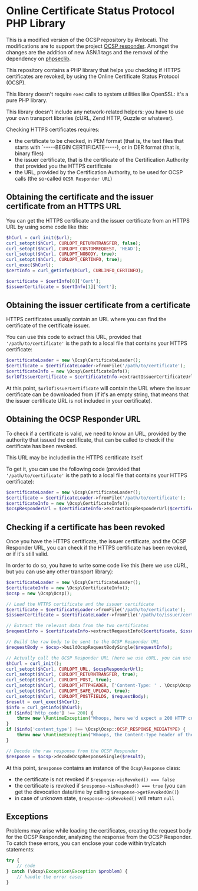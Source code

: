 # Online Certificate Status Protocol PHP Library

This is a modified version of the OCSP repository by #mlocati.  The modifications are to support the project [OCSP responder](https://github.com/bseddon/ocsp-responder).  Amongst the changes are the addition of new ASN.1 tags and the removal of the dependency on [phpseclib](https://github.com/phpseclib/phpseclib).

This repository contains a PHP library that helps you checking if HTTPS certificates are revoked, by using the Online Certificate Status Protocol (OCSP).

This library doesn't require `exec` calls to system utilities like OpenSSL: it's a pure PHP library.

This library doesn't include any network-related helpers: you have to use your own transport libraries (cURL, Zend HTTP, Guzzle or whatever).

Checking HTTPS certificates requires:

- the certificate to be checked, in PEM format (that is, the text files that starts with `-----BEGIN CERTIFICATE-----), or in DER format (that is, binary files)
- the issuer certificate, that is the certificate of the Certification Authority that provided you the HTTPS certificate
- the URL, provided by the Certification Authority, to be used for OCSP calls (the so-called `OCSR Responder URL`)


## Obtaining the certificate and the issuer certificate from an HTTPS URL

You can get the HTTPS certificate and the issuer certificate from an HTTPS URL by using some code like this:

```php
$hCurl = curl_init($url);
curl_setopt($hCurl, CURLOPT_RETURNTRANSFER, false);
curl_setopt($hCurl, CURLOPT_CUSTOMREQUEST, 'HEAD');
curl_setopt($hCurl, CURLOPT_NOBODY, true);
curl_setopt($hCurl, CURLOPT_CERTINFO, true);
curl_exec($hCurl);
$certInfo = curl_getinfo($hCurl, CURLINFO_CERTINFO);

$certificate = $certInfo[0]['Cert'];
$issuerCertificate = $certInfo[1]['Cert'];
```

## Obtaining the issuer certificate from a certificate

HTTPS certificates usually contain an URL where you can find the certificate of the certificate issuer.

You can use this code to extract this URL, provided that `'/path/to/certificate'` is the path to a local file that contains your HTTPS certificate:

```php
$certificateLoader = new \Ocsp\CertificateLoader();
$certificate = $certificateLoader->fromFile('/path/to/certificate');
$certificateInfo = new \Ocsp\CertificateInfo();
$urlOfIssuerCertificate = $certificateInfo->extractIssuerCertificateUrl($certificate);
```

At this point, `$urlOfIssuerCertificate` will contain the URL where the issuer certificate can be downloaded from (if it's an empty string, that means that the issuer certificate URL is not included in your certificate).

## Obtaining the OCSP Responder URL

To check if a certificate is valid, we need to know an URL, provided by the authority that issued the certificate, that can be called to check if the certificate has been revoked.

This URL may be included in the HTTPS certificate itself.

To get it, you can use the following code (provided that `'/path/to/certificate'` is the path to a local file that contains your HTTPS certificate):

```php
$certificateLoader = new \Ocsp\CertificateLoader();
$certificate = $certificateLoader->fromFile('/path/to/certificate');
$certificateInfo = new \Ocsp\CertificateInfo();
$ocspResponderUrl = $certificateInfo->extractOcspResponderUrl($certificate);
```

## Checking if a certificate has been revoked

Once you have the HTTPS certificate, the issuer certificate, and the OCSP Responder URL, you can check if the HTTPS certificate has been revoked, or if it's still valid.

In order to do so, you have to write some code like this (here we use cURL, but you can use any other transport library):

```php
$certificateLoader = new \Ocsp\CertificateLoader();
$certificateInfo = new \Ocsp\CertificateInfo();
$ocsp = new \Ocsp\Ocsp();

// Load the HTTPS certificate and the issuer certificate
$certificate = $certificateLoader->fromFile('/path/to/certificate');
$issuerCertificate = $certificateLoader->fromFile('/path/to/issuer/certificate');

// Extract the relevant data from the two certificates
$requestInfo = $certificateInfo->extractRequestInfo($certificate, $issuerCertificate);

// Build the raw body to be sent to the OCSP Responder URL
$requestBody = $ocsp->buildOcspRequestBodySingle($requestInfo);

// Actually call the OCSP Responder URL (here we use cURL, you can use any library you prefer)
$hCurl = curl_init();
curl_setopt($hCurl, CURLOPT_URL, $ocspResponderUrl);
curl_setopt($hCurl, CURLOPT_RETURNTRANSFER, true);
curl_setopt($hCurl, CURLOPT_POST, true);
curl_setopt($hCurl, CURLOPT_HTTPHEADER, ['Content-Type: ' . \Ocsp\Ocsp::OCSP_REQUEST_MEDIATYPE]);
curl_setopt($hCurl, CURLOPT_SAFE_UPLOAD, true);
curl_setopt($hCurl, CURLOPT_POSTFIELDS, $requestBody);
$result = curl_exec($hCurl);
$info = curl_getinfo($hCurl);
if ($info['http_code'] !== 200) {
    throw new \RuntimeException("Whoops, here we'd expect a 200 HTTP code");
}
if ($info['content_type'] !== \Ocsp\Ocsp::OCSP_RESPONSE_MEDIATYPE) {
    throw new \RuntimeException("Whoops, the Content-Type header of the response seems wrong!");
}

// Decode the raw response from the OCSP Responder
$response = $ocsp->decodeOcspResponseSingle($result);
```

At this point, `$response` contains an instance of the `Ocsp\Response` class:

- the certificate is not revoked if `$response->isRevoked() === false`
- the certificate is revoked if `$response->isRevoked() === true` (you can get the devocation date/time by calling `$response->getRevokedOn()`)
- in case of unknown state, `$response->isRevoked()` will return `null`

## Exceptions

Problems may arise while loading the certificates, creating the request body for the OCSP Responder, analyzing the response from the OCSP Responder.
To catch these errors, you can enclose your code within try/catch statements:

```php
try {
    // code
} catch (\Ocsp\Exception\Exception $problem) {
    // handle the error cases
}
```
